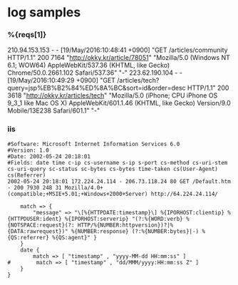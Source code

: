 # log samples

### %{reqs[1]}
210.94.153.153 - - [19/May/2016:10:48:41 +0900] "GET /articles/community HTTP/1.1" 200 7164 "http://okky.kr/article/78051" "Mozilla/5.0 (Windows NT 6.1; WOW64) AppleWebKit/537.36 (KHTML, like Gecko) Chrome/50.0.2661.102 Safari/537.36" "-"
223.62.190.104 - - [19/May/2016:10:49:29 +0900] "GET /articles/tech?query=jsp%EB%B2%84%ED%8A%BC&sort=id&order=desc HTTP/1.1" 200 3618 "http://okky.kr/articles/tech" "Mozilla/5.0 (iPhone; CPU iPhone OS 9_3_1 like Mac OS X) AppleWebKit/601.1.46 (KHTML, like Gecko) Version/9.0 Mobile/13E238 Safari/601.1" "-"

### iis
```
#Software: Microsoft Internet Information Services 6.0
#Version: 1.0
#Date: 2002-05-24 20:18:01
#Fields: date time c-ip cs-username s-ip s-port cs-method cs-uri-stem cs-uri-query sc-status sc-bytes cs-bytes time-taken cs(User-Agent) cs(Referrer) 
2002-05-24 20:18:01 172.224.24.114 - 206.73.118.24 80 GET /Default.htm - 200 7930 248 31 Mozilla/4.0+(compatible;+MSIE+5.01;+Windows+2000+Server) http://64.224.24.114/
```

```
    match => {
        "message" => "\[%{HTTPDATE:timestamp}\] %{IPORHOST:clientip} %{HTTPDUSER:ident} %{IPORHOST:serverip} "(?:%{WORD:verb} %{NOTSPACE:request}(?: HTTP/%{NUMBER:httpversion})?|%{DATA:rawrequest})" %{NUMBER:response} (?:%{NUMBER:bytes}|-) %{QS:referrer} %{QS:agent}" }
    }
    date {
        match => [ "timestamp" , "yyyy-MM-dd HH:mm:ss" ]
#        match => [ "timestamp" , "dd/MMM/yyyy:HH:mm:ss Z" ]
    }
}
```

